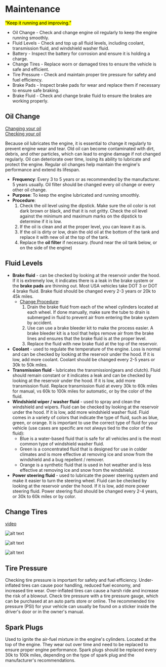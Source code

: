 # Maintenance

<mark>“Keep it running and improving.”</mark>

- Oil Change - Check and change engine oil regularly to keep the engine running smoothly.
- Fluid Levels - Check and top up all fluid levels, including coolant, transmission fluid, and windshield washer fluid.
- Battery - Inspect the battery for corrosion and ensure it is holding a charge.
- Change Tires - Replace worn or damaged tires to ensure the vehicle is safe and efficient.
- Tire Pressure - Check and maintain proper tire pressure for safety and fuel efficiency.
- Brake Pads - Inspect brake pads for wear and replace them if necessary to ensure safe braking. 
- Brake Fluid - Check and change brake fluid to ensure the brakes are working properly.

## Oil Change

[Changing your oil](https://www.youtube.com/watch?v=XIM6XVd2xHU)  
[Checking your oil](https://aamcoblogadmin.pwmedia.net/data/Blog/AAMCO_Illustration_How_to_Change_Your_Oil_400px.jpg)

Because oil lubricates the engine, it is essential to change it regularly to prevent engine wear and tear. Old oil can become contaminated with dirt, debris, and other particles, which can lead to engine damage if not changed regularly. Oil can deteriorate over time, losing its ability to lubricate and protect the engine. Regular oil changes help maintain the engine's performance and extend its lifespan.

- **Frequency**: Every 3 to 5 years or as recommended by the manufacturer. 5 years usually. Oil filter should be changed every oil change or every other oil change.
- **Purpose**: To keep the engine lubricated and running smoothly.
- **Procedure**:
  1. Check the oil level using the dipstick. Make sure the oil color is not dark brown or black, and that it is not gritty. Check the oil level against the minimum and maximum marks on the dipstick to determine if it is low.
  2. If the oil is clean and at the proper level, you can leave it as is.
  3. If the oil is dirty or low, drain the old oil at the bottom of the tank and replace it with new oil at the top of the tank.
  4. Replace the __oil filter__ if necessary. (found near the oil tank below, or on the side of the engine)

## Fluid Levels

- __Brake fluid__ - can be checked by looking at the reservoir under the hood. If it is extremely low, it indicates there is a leak in the brake system or the __brake pads__ are thinning out. Most USA vehicles take DOT 3 or DOT 4 brake fluid. Brake fluid should be changed every 2-3 years or 20k to 45k miles.
  - [Change Procedure](https://www.youtube.com/shorts/e8oIKJots0c): 
      1. Drain the brake fluid from each of the wheel cylinders located at each wheel. If done manually, make sure the tube to drain is submerged in fluid to prevent air from entering the brake system by accident.
      1. Use can use a brake bleeder kit to make the process easier. A brake bleeder kit is a tool that helps remove air from the brake lines and ensures that the brake fluid is at the proper level.
      1. Replace the fluid with new brake fluid at the top of the reservoir.
- __Coolant__ - used to regulate the temperature of the engine. Loss is normal and can be checked by looking at the reservoir under the hood. If it is low, add more coolant.  Coolant should be changed every 2-5 years or 30k to 50k miles.
- __Transmission fluid__ - lubricates the transmission(gears and clutch). Fluid should remain constant or it indicates a leak and can be checked by looking at the reservoir under the hood. If it is low, add more transmission fluid. Replace transmission fluid at every 30k to 60k miles for manual, vs 60k to 100k miles for automatic, or by the color of the fluid. 
- __Windshield wiper / washer fluid__ - used to spray and clean the windshield and wipers. Fluid can be checked by looking at the reservoir under the hood. If it is low, add more windshield washer fluid. Fluid comes in a variety of colors that indicate the type of fluid, such as blue, green, or orange. It is important to use the correct type of fluid for your vehicle (use cases are specific are not always tied to the color of the fluid):
  - Blue is a water-based fluid that is safe for all vehicles and is the most common type of windshield washer fluid.
  - Green is a concentrated fluid that is designed for use in colder climates and is more effective at removing ice and snow from the windshield and a bug repellent / remover.
  - Orange is a synthetic fluid that is used in hot weather and is less effective at removing ice and snow from the windshield.
- __Power steering fluid__ - used to lubricate the power steering system and make it easier to turn the steering wheel. Fluid can be checked by looking at the reservoir under the hood. If it is low, add more power steering fluid. Power steering fluid should be changed every 2-4 years, or 30k to 60k miles or by color. 

## Change Tires

[video](https://www.youtube.com/shorts/bInihYJPtEU)

![alt text](media/tire-change3.png)

![alt text](media/tire-change.png)

![alt text](media/tire-change2.png)

## Tire Pressure

Checking tire pressure is important for safety and fuel efficiency. Under-inflated tires can cause poor handling, reduced fuel economy, and increased tire wear. Over-inflated tires can cause a harsh ride and increase the risk of a blowout. Check tire pressure with a tire pressure gauge, which can be purchased at an auto parts store or online. The recommended tire pressure (PSI) for your vehicle can usually be found on a sticker inside the driver's door or in the owner's manual.

## Spark Plugs

Used to ignite the air-fuel mixture in the engine's cylinders. Located at the top of the engine. They wear out over time and need to be replaced to ensure proper engine performance. Spark plugs should be replaced every 30k to 100k miles, depending on the type of spark plug and the manufacturer's recommendations. 